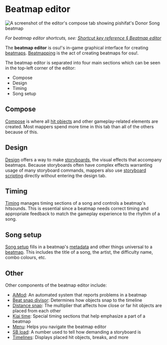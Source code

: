 # Beatmap editor

<!-- TODO: needs to be revisited when the articles under Beatmap editor no longer match what's written here -->

![A screenshot of the editor's compose tab showing pishifat's Donor Song beatmap](img/compose.jpg)

*For beatmap editor shortcuts, see: [Shortcut key reference § Beatmap editor](/wiki/Shortcut_key_reference#beatmap-editor)*

The **beatmap editor** is osu!'s in-game graphical interface for creating [beatmaps](/wiki/Beatmap). [Beatmapping](/wiki/Beatmapping) is the act of creating beatmaps for osu!.

The beatmap editor is separated into four main sections which can be seen in the top-left corner of the editor:

- Compose
- Design
- Timing
- Song setup

## Compose

[Compose](/wiki/Beatmap_Editor/Compose) is where all [hit objects](/wiki/Hit_Objects) and other gameplay-related elements are created. Most mappers spend more time in this tab than all of the others because of this.

## Design

[Design](/wiki/Beatmap_Editor/Design) offers a way to make [storyboards](/wiki/Storyboards), the visual effects that accompany beatmaps. Because storyboards often have complex effects warranting usage of many storyboard commands, mappers also use [storyboard scripting](/wiki/Storyboard_Scripting) directly without entering the design tab.

## Timing

[Timing](/wiki/Beatmap_Editor/Timing) manages timing sections of a song and controls a beatmap's hitsounds. This is essential since a beatmap needs correct timing and appropriate feedback to match the gameplay experience to the rhythm of a song.

## Song setup

[Song setup](/wiki/Beatmap_Editor/Song_Setup) fills in a beatmap's [metadata](/wiki/Beatmap_Editor/Song_Setup#song-and-map-metadata) and other things universal to a [beatmap](/wiki/Beatmap). This includes the title of a song, the artist, the difficulty name, combo colours, etc.

## Other

Other components of the beatmap editor include:

- [AiMod](AiMod): An automated system that reports problems in a beatmap
- [Beat snap divisor](Beat_Snap_Divisor): Determines how objects snap to the timeline
- [Distance snap](Distance_Snap): The multiplier that affects how close or far hit objects are placed from each other
- [Kiai time](Kiai_Time): Special timing sections that help emphasize a part of a beatmap
- [Menu](Menu): Helps you navigate the beatmap editor
- [SB load](SB_Load): A number used to tell how demanding a storyboard is
- [Timelines](Timelines): Displays placed hit objects, breaks, and more
